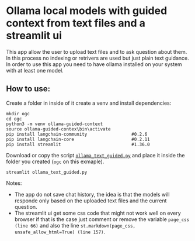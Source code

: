 # Ollama local models with guided context from text files and a streamlit ui

This app allow the user to upload text files and to ask question about them.
In this process no indexing or retrivers are used but just plain text guidance.
In order to use this app you need to have ollama installed on your system with at least one model.

## How to use:
Create a folder in inside of it create a venv and install dependencies:
```
mkdir ogc
cd ogc
python3 -m venv ollama-guided-context
source ollama-guided-contex\bin\activate
pip install langchain-community                 #0.2.6
pip install langchain-core                      #0.2.11
pip install streamlit                           #1.36.0

```
Download or copy the script  <a href="">`ollama_text_guided.py`</a> and place it inside the folder you created (`ogc` on this exmaple).

```console
streamlit ollama_text_guided.py
```

Notes:
* The app do not save chat history, the idea is that the models will responde only based on the uploaded text files and the current question.
* The streamlit ui get some css code that might not work well on every browser if that is the case just comment or remove the variable `page_css (line 66)` and also the line `st.markdown(page_css, unsafe_allow_html=True) (line 157)`.
